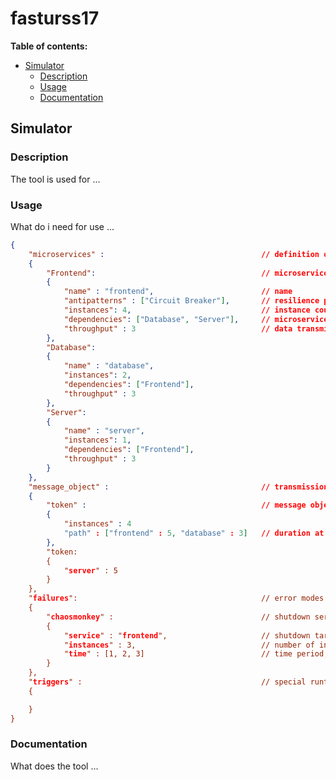 # fasturss17

**Table of contents:**

- [Simulator](#Sim)
	- [Description](#Sim:Des)
	- [Usage](#Sim:Use)
	- [Documentation](#Sim:Doc)

## <a name="Sim"></a>Simulator

### <a name="Sim:Des"></a>Description

The tool is used for ...

### <a name="Sim:Use"></a>Usage

What do i need for use ...

```json
{
	"microservices" :									// definition of all microservices
	{
		"Frontend":										// microservice
		{
			"name" : "frontend",						// name
			"antipatterns" : ["Circuit Breaker"],		// resilience pattern
			"instances": 4,								// instance counter
			"dependencies": ["Database", "Server"],		// microservice dependency
			"throughput" : 3							// data transmission rate
		},
		"Database":
		{
			"name" : "database",
			"instances": 2,
			"dependencies": ["Frontend"],
			"throughput" : 3
		},
		"Server":
		{
			"name" : "server",
			"instances": 1,
			"dependencies": ["Frontend"],
			"throughput" : 3
		}
	},
	"message_object" :									// transmission object
	{
		"token" :										// message object
		{
			"instances" : 4
			"path" : ["frontend" : 5, "database" : 3] 	// duration at a microservice
		},
		"token:
		{
			"server" : 5
		}
	},
	"failures":											// error modes
	{
		"chaosmonkey" :									// shutdown service
		{
			"service" : "frontend",						// shutdown target
			"instances" : 3,							// number of instances that should be killed
			"time" : [1, 2, 3]							// time period, at which the instances should be killed
		}
	},
	"triggers" :										// special runtime events
	{

	}
}
```

### <a name="Sim:Doc"></a>Documentation

What does the tool ...
